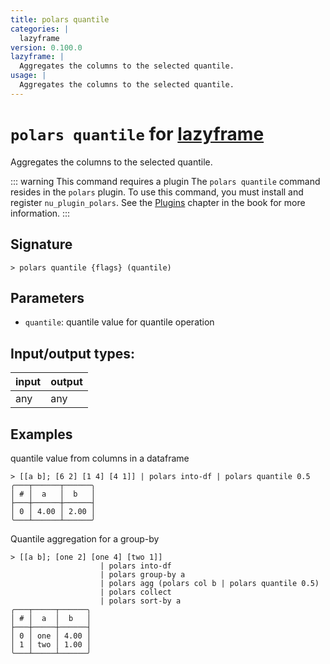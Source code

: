 ```yaml
---
title: polars quantile
categories: |
  lazyframe
version: 0.100.0
lazyframe: |
  Aggregates the columns to the selected quantile.
usage: |
  Aggregates the columns to the selected quantile.
---
```

<!-- This file is automatically generated. Please edit the command in https://github.com/nushell/nushell instead. -->

# `polars quantile` for [lazyframe](/commands/categories/lazyframe.md)

<div class='command-title'>Aggregates the columns to the selected quantile.</div>

::: warning This command requires a plugin
The `polars quantile` command resides in the `polars` plugin.
To use this command, you must install and register `nu_plugin_polars`.
See the [Plugins](/book/plugins.html) chapter in the book for more information.
:::


## Signature

```> polars quantile {flags} (quantile)```

## Parameters

 -  `quantile`: quantile value for quantile operation


## Input/output types:

| input | output |
| ----- | ------ |
| any   | any    |

## Examples

quantile value from columns in a dataframe
```nu
> [[a b]; [6 2] [1 4] [4 1]] | polars into-df | polars quantile 0.5
╭───┬──────┬──────╮
│ # │  a   │  b   │
├───┼──────┼──────┤
│ 0 │ 4.00 │ 2.00 │
╰───┴──────┴──────╯

```

Quantile aggregation for a group-by
```nu
> [[a b]; [one 2] [one 4] [two 1]]
                    | polars into-df
                    | polars group-by a
                    | polars agg (polars col b | polars quantile 0.5)
                    | polars collect
                    | polars sort-by a
╭───┬─────┬──────╮
│ # │  a  │  b   │
├───┼─────┼──────┤
│ 0 │ one │ 4.00 │
│ 1 │ two │ 1.00 │
╰───┴─────┴──────╯

```
